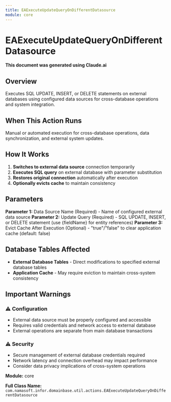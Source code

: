 ```yaml
---
title: EAExecuteUpdateQueryOnDifferentDatasource
module: core
---
```



<div class='entity-flows'>

# EAExecuteUpdateQueryOnDifferentDatasource

**This document was generated using Claude.ai**

## Overview

Executes SQL UPDATE, INSERT, or DELETE statements on external databases using configured data sources for cross-database operations and system integration.

## When This Action Runs

Manual or automated execution for cross-database operations, data synchronization, and external system updates.

## How It Works

1. **Switches to external data source** connection temporarily
2. **Executes SQL query** on external database with parameter substitution
3. **Restores original connection** automatically after execution
4. **Optionally evicts cache** to maintain consistency

## Parameters

**Parameter 1:** Data Source Name (Required) - Name of configured external data source
**Parameter 2:** Update Query (Required) - SQL UPDATE, INSERT, or DELETE statement (use {fieldName} for entity references)
**Parameter 3:** Evict Cache After Execution (Optional) - "true"/"false" to clear application cache (default: false)

## Database Tables Affected

- **External Database Tables** - Direct modifications to specified external database tables
- **Application Cache** - May require eviction to maintain cross-system consistency
## Important Warnings

### ⚠️ Configuration
- External data source must be properly configured and accessible
- Requires valid credentials and network access to external database
- External operations are separate from main database transactions

### ⚠️ Security
- Secure management of external database credentials required
- Network latency and connection overhead may impact performance
- Consider data privacy implications of cross-system operations

**Module:** core

**Full Class Name:** `com.namasoft.infor.domainbase.util.actions.EAExecuteUpdateQueryOnDifferentDatasource`


</div>

